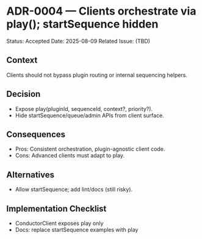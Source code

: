 # ADR-0004 — Clients orchestrate via play(); startSequence hidden

Status: Accepted
Date: 2025-08-09
Related Issue: (TBD)

## Context
Clients should not bypass plugin routing or internal sequencing helpers.

## Decision
- Expose play(pluginId, sequenceId, context?, priority?).
- Hide startSequence/queue/admin APIs from client surface.

## Consequences
- Pros: Consistent orchestration, plugin-agnostic client code.
- Cons: Advanced clients must adapt to play.

## Alternatives
- Allow startSequence; add lint/docs (still risky).

## Implementation Checklist
- ConductorClient exposes play only
- Docs: replace startSequence examples with play

